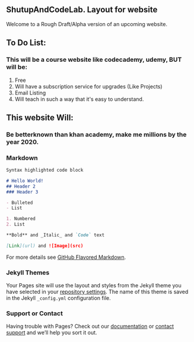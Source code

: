 ## ShutupAndCodeLab. Layout for website

Welcome to a Rough Draft/Alpha version of an upcoming website.

## To Do List: 
### This will be a course website like codecademy, udemy, BUT will be:

1) Free 
2) Will have a subscription service for upgrades (Like Projects)
3) Email Listing
4) Will teach in such a way that it's easy to understand.


## This website Will:
### Be betterknown than khan academy, make me millions by the year 2020.

### Markdown


```markdown
Syntax highlighted code block

# Hello World!
## Header 2
### Header 3

- Bulleted
- List

1. Numbered
2. List

**Bold** and _Italic_ and `Code` text

[Link](url) and ![Image](src)
```

For more details see [GitHub Flavored Markdown](https://guides.github.com/features/mastering-markdown/).

### Jekyll Themes

Your Pages site will use the layout and styles from the Jekyll theme you have selected in your [repository settings](https://github.com/Juice1200/Coach-Code/settings). The name of this theme is saved in the Jekyll `_config.yml` configuration file.

### Support or Contact

Having trouble with Pages? Check out our [documentation](https://help.github.com/categories/github-pages-basics/) or [contact support](https://github.com/contact) and we’ll help you sort it out.

